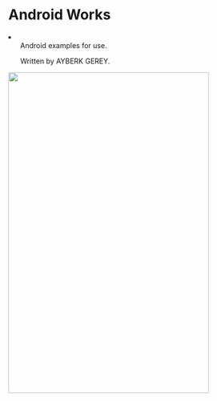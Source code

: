 <h1>Android Works</h1>
<li>
  <ul>Android examples for use.</ul>
  <ul>Written by AYBERK GEREY.</ul>
</li>

<img src ="https://user-images.githubusercontent.com/41261380/77225024-5eded500-6b7c-11ea-8f6e-47b2f40883a2.png" width="400" height="640"/>
